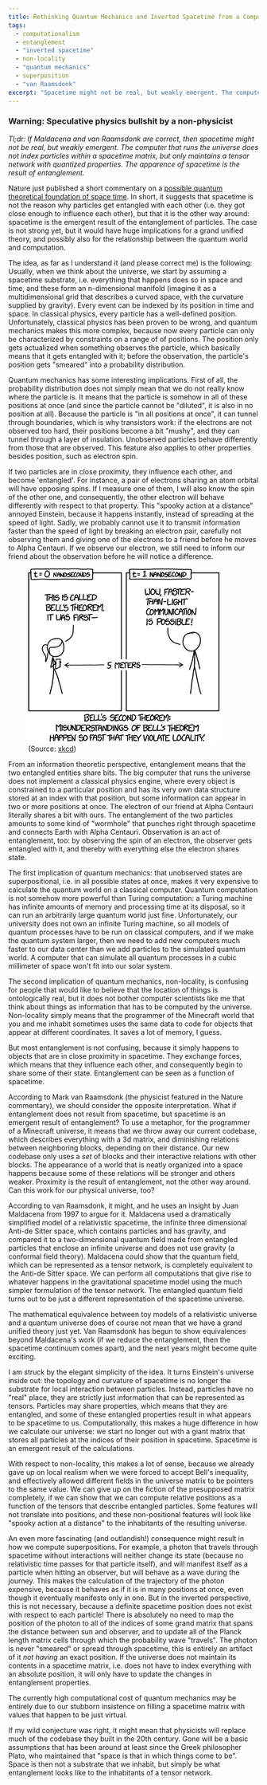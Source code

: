 ```yaml
---
title: Rethinking Quantum Mechanics and Inverted Spacetime from a Computationalist Perspective
tags: 
  - computationalism
  - entanglement
  - "inverted spacetime"
  - non-locality
  - "quantum mechanics"
  - superposition
  - "van Raamsdonk"
excerpt: "Spacetime might not be real, but weakly emergent. The computer that runs the universe does not index particles within a spacetime matrix, but only maintains a tensor network with quantized properties."
---
```



### Warning: Speculative physics bullshit by a non-physicist

_Tl;dr: If Maldacena and van Raamsdonk are correct, then spacetime might not be real, but weakly emergent. The computer that runs the universe does not index particles within a spacetime matrix, but only maintains a tensor network with quantized properties. The apparence of spacetime is the result of entanglement._

Nature just published a short commentary on a [possible quantum theoretical foundation of space time](http://www.nature.com/news/the-quantum-source-of-space-time-1.18797). In short, it suggests that spacetime is not the reason why particles get entangled with each other (i.e. they got close enough to influence each other), but that it is the other way around: spacetime is the emergent result of the entanglement of particles. The case is not strong yet, but it would have huge implications for a grand unified theory, and possibly also for the relationship between the quantum world and computation.

The idea, as far as I understand it (and please correct me) is the following: Usually, when we think about the universe, we start by assuming a spacetime substrate, i.e. everything that happens does so in space and time, and these form an n-dimensional manifold (imagine it as a multidimensional grid that describes a curved space, with the curvature supplied by gravity). Every event can be indexed by its position in time and space. In classical physics, every particle has a well-defined position. Unfortunately, classical physics has been proven to be wrong, and quantum mechanics makes this more complex, because now every particle can only be characterized by constraints on a range of of positions. The position only gets actualized when something observes the particle, which basically means that it gets entangled with it; before the observation, the particle's position gets "smeared" into a probability distribution.

Quantum mechanics has some interesting implications. First of all, the probability distribution does not simply mean that we do not really know where the particle is. It means that the particle is somehow in all of these positions at once (and since the particle cannot be "diluted", it is also in no position at all). Because the particle is "in all positions at once", it can tunnel through boundaries, which is why transistors work: if the electrons are not observed too hard, their positions become a bit "mushy", and they can tunnel through a layer of insulation. Unobserved particles behave differently from those that are observed. This feature also applies to other properties besides position, such as electron spin. 

If two particles are in close proximity, they influence each other, and become 'entangled'. For instance, a pair of electrons sharing an atom orbital will have opposing spins. If I measure one of them, I will also know the spin of the other one, and consequently, the other electron will behave differently with respect to that property. This "spooky action at a distance" annoyed Einstein, because it happens instantly, instead of spreading at the speed of light. Sadly, we probably cannot use it to transmit information faster than the speed of light by breaking an electron pair, carefully not observing them and giving one of the electrons to a friend before he moves to Alpha Centauri. If we observe our electron, we still need to inform our friend about the observation before he will notice a difference.

<figure>
     <img src="/images/rethinking-quantum-mechanics/bells_theorem.png">
     <figcaption>(Source: <a href="https://xkcd.com/1591/">xkcd</a>)</figcaption>
</figure>


From an information theoretic perspective, entanglement means that the two entangled entities share bits. The big computer that runs the universe does not implement a classical physics engine, where every object is constrained to a particular position and has its very own data structure stored at an index with that position, but some information can appear in two or more positions at once. The electron of our friend at Alpha Centauri literally shares a bit with ours. The entanglement of the two particles amounts to some kind of "wormhole" that punches right through spacetime and connects Earth with Alpha Centauri. Observation is an act of entanglement, too: by observing the spin of an electron, the observer gets entangled with it, and thereby with everything else the electron shares state. 

The first implication of quantum mechanics: that unobserved states are superpositional, i.e. in all possible states at once, makes it very expensive to calculate the quantum world on a classical computer. Quantum computation is not somehow more powerful than Turing computation: a Turing machine has infinite amounts of memory and processing time at its disposal, so it can run an arbitrarily large quantum world just fine. Unfortunately, our university does not own an infinite Turing machine, so all models of quantum processes have to be run on classical computers, and if we make the quantum system larger, then we need to add new computers much faster to our data center than we add particles to the simulated quantum world. A computer that can simulate all quantum processes in a cubic millimeter of space won't fit into our solar system.

The second implication of quantum mechanics, non-locality, is confusing for people that would like to believe that the location of things is ontologically real, but it does not bother computer scientists like me that think about things as information that has to be computed by the universe. Non-locality simply means that the programmer of the Minecraft world that you and me inhabit sometimes uses the same data to code for objects that appear at different coordinates. It saves a lot of memory, I guess.
 
But most entanglement is not confusing, because it simply happens to objects that are in close proximity in spacetime. They exchange forces, which means that they influence each other, and consequently begin to share some of their state. Entanglement can be seen as a function of spacetime.

According to Mark van Raamsdonk (the physicist featured in the Nature commentary), we should consider the opposite interpretation. What if entanglement does not result from spacetime, but spacetime is an emergent result of entanglement? To use a metaphor, for the programmer of a Minecraft universe, it means that we throw away our current codebase, which describes everything with a 3d matrix, and diminishing relations between neighboring blocks, depending on their distance. Our new codebase only uses a _set_ of blocks and their interactive relations with other blocks. The appearance of a world that is neatly organized into a space happens because some of these relations will be stronger and others weaker. Proximity is the result of entanglement, not the other way around. Can this work for our physical universe, too?

According to van Raamsdonk, it might, and he uses an insight by Juan Maldacena from 1997 to argue for it. Maldacena used a dramatically simplified model of a relativistic spacetime, the infinite three dimensional Anti-de Sitter space, which contains particles and has gravity, and compared it to a two-dimensional quantum field made from entangled particles that enclose an infinite universe and does not use gravity (a conformal field theory). Maldacena could show that the quantum field, which can be represented as a tensor network, is completely equivalent to the Anti-de Sitter space. We can perform all computations that give rise to whatever happens in the gravitational spacetime model using the much simpler formulation of the tensor network. The entangled quantum field turns out to be just a different representation of the spacetime universe.

The mathematical equivalence between toy models of a relativistic universe and a quantum universe does of course not mean that we have a grand unified theory just yet. Van Raamsdonk has begun to show equivalences beyond Maldacena's work (if we reduce the entanglement, then the spacetime continuum comes apart), and the next years might become quite exciting.

I am struck by the elegant simplicity of the idea. It turns Einstein's universe inside out: the topology and curvature of spacetime is no longer the substrate for local interaction between particles. Instead, particles have no "real" place, they are strictly just information that can be represented as tensors. Particles may share properties, which means that they are entangled, and some of these entangled properties result in what appears to be spacetime to us. Computationally, this makes a huge difference in how we calculate our universe: we start no longer out with a giant matrix that stores all particles at the indices of their position in spacetime. Spacetime is an emergent result of the calculations.

With respect to non-locality, this makes a lot of sense, because we already gave up on local realism when we were forced to accept Bell's inequality, and effectively allowed different fields in the universe matrix to be pointers to the same value. We can give up on the fiction of the presupposed matrix completely, if we can show that we can compute relative positions as a function of the tensors that describe entangled particles. Some features will not translate into positions, and these non-positional features will look like "spooky action at a distance" to the inhabitants of the resulting universe.

An even more fascinating (and outlandish!) consequence might result in how we compute superpositions. For example, a photon that travels through spacetime without interactions will neither change its state (because no relativistic time passes for that particle itself), and will manifest itself as a particle when hitting an observer, but will behave as a wave during the journey. This makes the calculation of the trajectory of the photon expensive, because it behaves as if it is in many positions at once, even though it eventually manifests only in one. But in the inverted perspective, this is not necessary, because a definite spacetime position does not exist with respect to each particle! There is absolutely no need to map the position of the photon to all of the indices of some grand matrix that spans the distance between sun and observer, and to update all of the Planck length matrix cells through which the probability wave "travels". The photon is never "smeared" or spread through spacetime, this is entirely an artifact of it _not having_ an exact position. If the universe does not maintain its contents in a spacetime matrix, i.e. does not have to index everything with an absolute position, it will only have to update the changes in entanglement properties.

The currently high computational cost of quantum mechanics may be entirely due to our stubborn insistence on filling a spacetime matrix with values that happen to be just virtual. 

If my wild conjecture was right, it might mean that physicists will replace much of the codebase they built in the 20th century. Gone will be a basic assumptions that has been around at least since the Greek philosopher Plato, who maintained that "space is that in which things come to be". Space is then not a substrate that we inhabit, but simply be what entanglement looks like to the inhabitants of a tensor network. 
